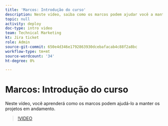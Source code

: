 ```yaml
---
title: 'Marcos: Introdução do curso'
description: Neste vídeo, saiba como os marcos podem ajudar você a manter os projetos em andamento.
topic: null
activity: deploy
doc-type: intro video
team: Technical Marketing
kt: Jira ticket
role: Admin
source-git-commit: 650e4d346e1792863930dcebafacab4c88f2a8bc
workflow-type: tm+mt
source-wordcount: '34'
ht-degree: 0%

---
```


# Marcos: Introdução do curso

Neste vídeo, você aprenderá como os marcos podem ajudá-lo a manter os projetos em andamento.

>[!VIDEO](https://video.tv.adobe.com/v/335203/?quality=12&learn=on)
